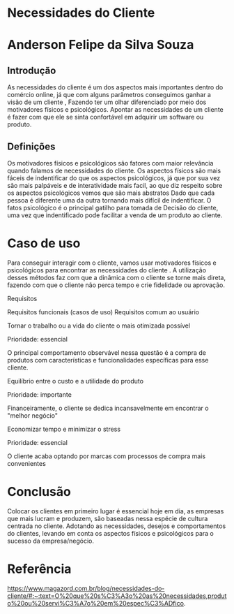 # Necessidades do Cliente
# Anderson Felipe da Silva Souza

## Introdução

As necessidades do cliente é um dos aspectos mais importantes dentro do comércio online, já que com alguns parâmetros conseguimos ganhar a visão de um cliente
, Fazendo ter um olhar diferenciado por meio dos motivadores físicos e psicológicos.
 Apontar as necessidades de um cliente é fazer com que  ele se sinta confortável em adquirir um software ou produto.

## Definições

Os motivadores físicos e psicológicos são fatores com maior relevância quando falamos de necessidades do cliente.
Os aspectos físicos são mais fáceis de indentificar do que os aspectos psicológicos, já que por sua vez são mais palpáveis e de interatividade mais facil, ao que diz respeito sobre os aspectos psicológicos vemos que são mais abstratos 
Dado que cada pessoa é diferente uma da outra tornando mais difícil de indentificar.
O fatos psicológico é o principal gatilho para tomada de Decisão do cliente, uma vez que indentificado pode facilitar a venda de um produto ao cliente.

# Caso de uso
 
Para conseguir interagir com o cliente, vamos usar motivadores físicos e psicológicos para encontrar as necessidades do cliente .
A utilização desses métodos faz com que a dinâmica com o cliente se torne mais direta, fazendo com que o cliente não perca tempo e crie fidelidade ou aprovação.

Requisitos

Requisitos funcionais (casos de uso)
Requisitos comum ao usuário 

Tornar o trabalho ou a vida do cliente o mais otimizada possível 

Prioridade: essencial 

O principal comportamento observável nessa questão é a compra de produtos com características e funcionalidades específicas para esse cliente.


Equilíbrio entre o custo e a utilidade do produto 

Prioridade: importante 

Financeiramente, o cliente se dedica incansavelmente em encontrar o "melhor negócio"


Economizar tempo e minimizar o stress 

Prioridade: essencial

O cliente acaba optando por marcas com processos de compra mais convenientes 


# Conclusão

Colocar os clientes em primeiro lugar é essencial hoje em dia, as empresas que mais lucram e produzem, são baseadas nessa espécie de cultura centrada no cliente.
Adotando as necessidades, desejos e comportamentos do clientes, levando em conta os aspectos físicos e psicológicos para o sucesso da empresa/negócio.



# Referência

https://www.magazord.com.br/blog/necessidades-do-cliente/#:~:text=O%20que%20s%C3%A3o%20as%20necessidades,produto%20ou%20servi%C3%A7o%20em%20espec%C3%ADfico.
